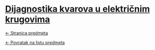 # [Dijagnostika kvarova u električnim krugovima](https://www.github.com/studosi-fer/DKUEK)
[<- Stranica predmeta](https://www.fer.unizg.hr/predmet/dkuek)

[<- Povratak na listu predmeta](https://www.github.com/studosi/FER)